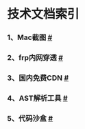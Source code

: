 # 技术文档索引

### 1、Mac截图 [#](http://www.ifanr.com/app/546621)

### 2、frp内网穿透 [#](https://www.jianshu.com/p/e8e26bcc6fe6)

### 3、国内免费CDN [#](https://www.staticfile.org)

### 4、AST解析工具 [#](https://astexplorer.net/)

### 5、代码沙盒 [#](https://codesandbox.io)

